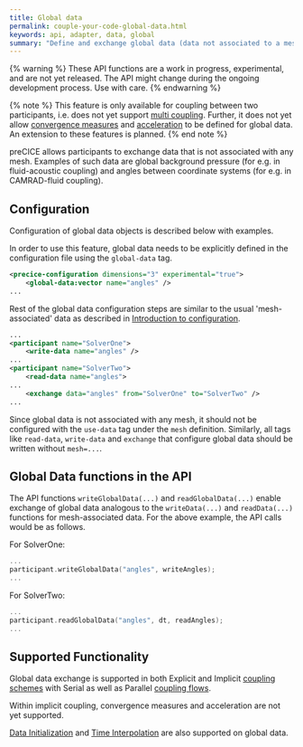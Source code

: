 ```yaml
---
title: Global data
permalink: couple-your-code-global-data.html
keywords: api, adapter, data, global
summary: "Define and exchange global data (data not associated to a mesh) by using specific optional API functions."
---
```


{% warning %}
These API functions are a work in progress, experimental, and are not yet released. The API might change during the ongoing development process. Use with care.
{% endwarning %}

{% note %}
This feature is only available for coupling between two participants, i.e. does not yet support [multi coupling](https://precice.org/configuration-coupling-multi.html). Further, it does not yet allow [convergence measures](https://precice.org/configuration-coupling.html#implicit-coupling-schemes) and [acceleration](https://precice.org/configuration-acceleration) to be defined for global data. An extension to these features is planned.
{% end note %}

preCICE allows participants to exchange data that is not associated with any mesh. Examples of such data are global background pressure (for e.g. in fluid-acoustic coupling) and angles between coordinate systems (for e.g. in CAMRAD-fluid coupling).

## Configuration

Configuration of global data objects is described below with examples.

In order to use this feature, global data needs to be explicitly defined in the configuration file using the `global-data` tag.

```xml
<precice-configuration dimensions="3" experimental="true">
    <global-data:vector name="angles" />
...
```

Rest of the global data configuration steps are similar to the usual 'mesh-associated' data as described in [Introduction to configuration](https://precice.org/configuration-introduction.html).

```xml
...
<participant name="SolverOne">
    <write-data name="angles" />
...
<participant name="SolverTwo">
    <read-data name="angles">
...
    <exchange data="angles" from="SolverOne" to="SolverTwo" />
...
```



Since global data is not associated with any mesh, it should not be configured with the `use-data` tag under the `mesh` definition. Similarly, all tags like `read-data`, `write-data` and `exchange` that configure global data should be written without `mesh=...`.

## Global Data functions in the API

The API functions `writeGlobalData(...)` and `readGlobalData(...)` enable exchange of global data analogous to the `writeData(...)` and `readData(...)` functions for mesh-associated data. For the above example, the API calls would be as follows.

For SolverOne:

```C++
...
participant.writeGlobalData("angles", writeAngles);
...
```

For SolverTwo:
```C++
...
participant.readGlobalData("angles", dt, readAngles);
...

```

## Supported Functionality

Global data exchange is supported in both Explicit and Implicit [coupling schemes](https://precice.org/configuration-coupling.html) with Serial as well as Parallel [coupling flows](https://precice.org/couple-your-code-coupling-flow.html#parallel-coupling-schemes).

Within implicit coupling, convergence measures and acceleration are not yet supported.

[Data Initialization](https://precice.org/couple-your-code-initializing-coupling-data.html) and [Time Interpolation](https://precice.org/couple-your-code-waveform.html) are also supported on global data.